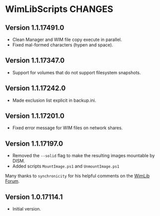 <!--
Original work Copyright (c) 2017 Dr. Frank Heimes (twitter.com/DrFGHde, www.facebook.com/dr.frank.heimes)

Permission is hereby granted, free of charge, to any person obtaining a copy
of this software and associated documentation files (the "Software"), to deal
in the Software without restriction, including without limitation the rights
to use, copy, modify, merge, publish, distribute, sublicense, and/or sell
copies of the Software, and to permit persons to whom the Software is
furnished to do so, subject to the following conditions:

The above copyright notice and this permission notice shall be
included in all copies or substantial portions of the Software.

THE SOFTWARE IS PROVIDED "AS IS", WITHOUT WARRANTY OF ANY KIND, EXPRESS OR
IMPLIED, INCLUDING BUT NOT LIMITED TO THE WARRANTIES OF MERCHANTABILITY,
FITNESS FOR A PARTICULAR PURPOSE AND NON-INFRINGEMENT. IN NO EVENT SHALL THE
AUTHORS OR COPYRIGHT HOLDERS BE LIABLE FOR ANY CLAIM, DAMAGES OR OTHER
LIABILITY, WHETHER IN AN ACTION OF CONTRACT, TORT OR OTHERWISE, ARISING FROM,
OUT OF OR IN CONNECTION WITH THE SOFTWARE OR THE USE OR OTHER DEALINGS IN THE
SOFTWARE.
-->

# WimLibScripts CHANGES

## Version 1.1.17491.0

* Clean Manager and WIM file copy execute in parallel.
* Fixed mal-formed characters (hypen and space).

## Version 1.1.17347.0

* Support for volumes that do not support filesystem snapshots.

## Version 1.1.17242.0

* Made exclusion list explicit in backup.ini.

## Version 1.1.17201.0

* Fixed error message for WIM files on network shares.

## Version 1.1.17197.0

* Removed the `--solid` flag to make the resulting images mountable by DISM.
* Added scripts `MountImage.ps1` and `UnmountImage.ps1`

Many thanks to `synchronicity` for his helpful comments on the [WimLib Forum](https://wimlib.net/forums/viewtopic.php?f=1&t=310).

## Version 1.0.17114.1

* Initial version.
